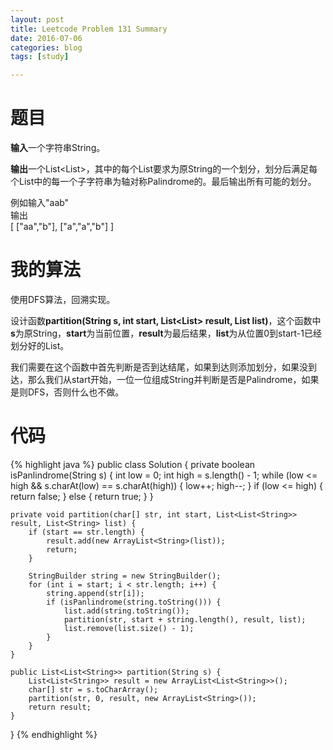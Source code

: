 ```yaml
---
layout: post
title: Leetcode Problem 131 Summary
date: 2016-07-06
categories: blog
tags: [study]

---
```


# 题目

**输入**一个字符串String。

**输出**一个List<List<String>>，其中的每个List要求为原String的一个划分，划分后满足每个List中的每一个子字符串为轴对称Palindrome的。最后输出所有可能的划分。

例如输入"aab"  
输出  
[
  ["aa","b"],
  ["a","a","b"]
]

# 我的算法

使用DFS算法，回溯实现。

设计函数**partition(String s, int start, List<List<String>> result, List<String> list)**，这个函数中**s**为原String，**start**为当前位置，**result**为最后结果，**list**为从位置0到start-1已经划分好的List<String>。

我们需要在这个函数中首先判断是否到达结尾，如果到达则添加划分，如果没到达，那么我们从start开始，一位一位组成String并判断是否是Palindrome，如果是则DFS，否则什么也不做。

# 代码

{% highlight java %}
public class Solution {
    private boolean isPanlindrome(String s) {
        int low = 0;
        int high = s.length() - 1;
        while (low <= high && s.charAt(low) == s.charAt(high)) {
            low++;
            high--;
        }
        if (low <= high) {
            return false;
        } else {
            return true;
        }
    }
    
    private void partition(char[] str, int start, List<List<String>> result, List<String> list) {
        if (start == str.length) {
            result.add(new ArrayList<String>(list));
            return;
        }
        
        StringBuilder string = new StringBuilder();
        for (int i = start; i < str.length; i++) {
            string.append(str[i]);
            if (isPanlindrome(string.toString())) {
                list.add(string.toString());
                partition(str, start + string.length(), result, list);
                list.remove(list.size() - 1);
            }
        }
    }
    
    public List<List<String>> partition(String s) {
        List<List<String>> result = new ArrayList<List<String>>();
        char[] str = s.toCharArray();
        partition(str, 0, result, new ArrayList<String>());
        return result;
    }
}
{% endhighlight %}
